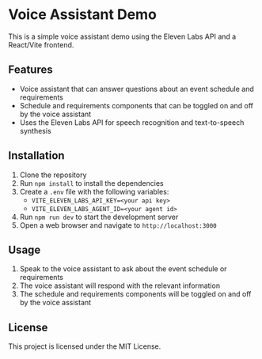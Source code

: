 # Voice Assistant Demo

This is a simple voice assistant demo using the Eleven Labs API and a React/Vite frontend.

## Features

* Voice assistant that can answer questions about an event schedule and requirements
* Schedule and requirements components that can be toggled on and off by the voice assistant
* Uses the Eleven Labs API for speech recognition and text-to-speech synthesis

## Installation

1. Clone the repository
2. Run `npm install` to install the dependencies
3. Create a `.env` file with the following variables:
	* `VITE_ELEVEN_LABS_API_KEY=<your api key>`
	* `VITE_ELEVEN_LABS_AGENT_ID=<your agent id>`
4. Run `npm run dev` to start the development server
5. Open a web browser and navigate to `http://localhost:3000`

## Usage

1. Speak to the voice assistant to ask about the event schedule or requirements
2. The voice assistant will respond with the relevant information
3. The schedule and requirements components will be toggled on and off by the voice assistant

## License

This project is licensed under the MIT License. 
